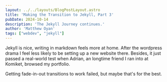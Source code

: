 ```yaml
---
layout: ../../layouts/BlogPostLayout.astro
title: 'Making the Transition to Jekyll, Part 3'
pubDate: 2024-10-14
description: 'The Jekyll Journey continues.'
author: 'Matthew Oyan'
tags: ["webdev", "jekyll"]
---
```


Jekyll is nice, writing in markdown feels more at home. After the wordpress drama I feel less likely to be setting up a new website there. Besides, it just passed a real-world test when Adrian, an longtime friend I ran into at Komiket, browsed my portfolio.

Getting fade-in-out transitions to work failed, but maybe that's for the best.